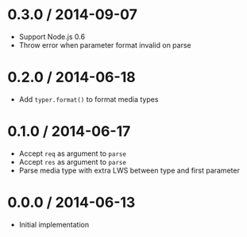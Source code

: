 0.3.0 / 2014-09-07
==================

  * Support Node.js 0.6
  * Throw error when parameter format invalid on parse

0.2.0 / 2014-06-18
==================

  * Add `typer.format()` to format media types

0.1.0 / 2014-06-17
==================

  * Accept `req` as argument to `parse`
  * Accept `res` as argument to `parse`
  * Parse media type with extra LWS between type and first parameter

0.0.0 / 2014-06-13
==================

  * Initial implementation